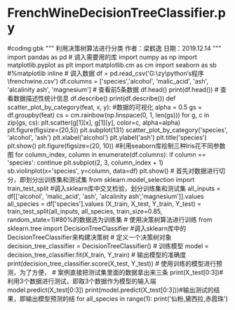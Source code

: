 # FrenchWineDecisionTreeClassifier.py
#coding:gbk """ 利用决策树算法进行分类 作者：梁鹤逸 日期：2019.12.14 """ import pandas as pd           # 调入需要用的库 import numpy as np import matplotlib.pyplot as plt import matplotlib.cm as cm import seaborn as sb #%matplotlib inline # 调入数据 df = pd.read_csv('G:\\zy\\python‘s程序\\frenchwine.csv') df.columns = ['species','alcohol', 'malic_acid', 'ash', 'alcalinity ash', 'magnesium'] # 查看前5条数据 df.head() print(df.head())  # 查看数据描述性统计信息 df.describe() print(df.describe()) def scatter_plot_by_category(feat, x, y): #数据的可视化      alpha = 0.5     gs = df.groupby(feat)     cs = cm.rainbow(np.linspace(0, 1, len(gs)))     for g, c in zip(gs, cs):         plt.scatter(g[1][x], g[1][y], color=c, alpha=alpha) plt.figure(figsize=(20,5)) plt.subplot(131) scatter_plot_by_category('species', 'alcohol', 'ash') plt.xlabel('alcohol') plt.ylabel('ash') plt.title('species') plt.show() plt.figure(figsize=(20, 10)) #利用seaborn库绘制三种Iris花不同参数图 for column_index, column in enumerate(df.columns):     if column == 'species':         continue     plt.subplot(2, 3, column_index + 1)     sb.violinplot(x='species', y=column, data=df) plt.show() # 首先对数据进行切分，即划分出训练集和测试集 from sklearn.model_selection import train_test_split #调入sklearn库中交叉检验，划分训练集和测试集 all_inputs = df[['alcohol', 'malic_acid',                              'ash', 'alcalinity ash','magnesium']].values all_species = df['species'].values (X_train,  X_test,  Y_train,  Y_test) = train_test_split(all_inputs, all_species, train_size=0.85, random_state=1)#80%的数据选为训练集 # 使用决策树算法进行训练 from sklearn.tree import DecisionTreeClassifier #调入sklearn库中的DecisionTreeClassifier来构建决策树 # 定义一个决策树对象 decision_tree_classifier = DecisionTreeClassifier() # 训练模型 model = decision_tree_classifier.fit(X_train, Y_train) # 输出模型的准确度 print(decision_tree_classifier.score(X_test, Y_test))  # 使用训练的模型进行预测，为了方便， # 案例直接把测试集里面的数据拿出来三条 print(X_test[0:3])#利用3个数据进行测试，即取3个数据作为模型的输入端 model.predict(X_test[0:3]) print(model.predict(X_test[0:3]))#输出测试的结果，即输出模型预测的结 for all_species in range(1):       print('仙粉,黛西拉,赤霞珠')
